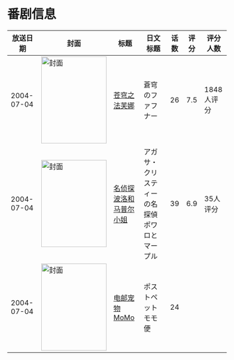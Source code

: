 # 番剧信息

|放送日期|封面|标题|日文标题|话数|评分|评分人数|
|---|---|---|---|---|---|---|
|2004-07-04|<img src="//lain.bgm.tv/pic/cover/c/ec/7f/2936_L8R68.jpg" alt="封面" style="width:150px;height:200px;object-fit:cover;">|[苍穹之法芙娜](https://bangumi.tv/subject/2936)|蒼穹のファフナー|26|7.5|1848人评分|
|2004-07-04|<img src="//lain.bgm.tv/pic/cover/c/9e/39/31981_R3mT7.jpg" alt="封面" style="width:150px;height:200px;object-fit:cover;">|[名侦探波洛和马普尔小姐](https://bangumi.tv/subject/31981)|アガサ・クリスティーの名探偵ポワロとマープル|39|6.9|35人评分|
|2004-07-04|<img src="//lain.bgm.tv/pic/cover/c/c7/8b/217233_qJDdd.jpg" alt="封面" style="width:150px;height:200px;object-fit:cover;">|[电邮宠物MoMo](https://bangumi.tv/subject/217233)|ポストペットモモ便|24|||
